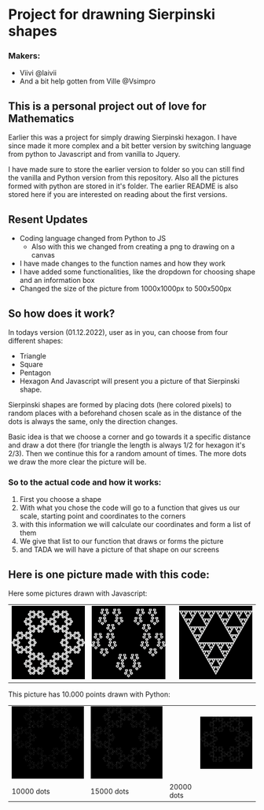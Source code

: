 # Project for drawning Sierpinski shapes

### Makers:
* Viivi @laivii
* And a bit help gotten from Ville @Vsimpro

## This is a personal project out of love for Mathematics

Earlier this was a project for simply drawing Sierpinski hexagon. I have since made it more complex and a bit better version by switching language from python to Javascript and from vanilla to Jquery. 

I have made sure to store the earlier version to folder so you can still find the vanilla and Python version from this repository. Also all the pictures formed with python are stored in it's folder. The earlier README is also stored here if you are interested on reading about the first versions.

## Resent Updates
* Coding language changed from Python to JS
    * Also with this we changed from creating a png to drawing on a canvas
* I have made changes to the function names and how they work
* I have added some functionalities, like the dropdown for choosing shape and an information box
* Changed the size of the picture from 1000x1000px to 500x500px

## So how does it work?
In todays version (01.12.2022), user as in you, can choose from four different shapes:
* Triangle
* Square
* Pentagon
* Hexagon
And Javascript will present you a picture of that Sierpinski shape.

Sierpinski shapes are formed by placing dots (here colored pixels) to random places with a beforehand chosen scale as in the distance of the dots is always the same, only the direction changes.

Basic idea is that we choose a corner and go towards it a specific distance and draw a dot there (for triangle the length is always 1/2 for hexagon it's 2/3). Then we continue this for a random amount of times. The more dots we draw the more clear the picture will be.

### So to the actual code and how it works:
1. First you choose a shape
2. With what you chose the code will go to a function that gives us our scale, starting point and coordinates to the corners
3. with this information we will calculate our coordinates and form a list of them
4. We give that list to our function that draws or forms the picture
5. and TADA we will have a picture of that shape on our screens

## Here is one picture made with this code:
Here some pictures drawn with Javascript:
<table>
    <tr>
        <td><img src="images/sierpinski_hexagon.png"></td> 
        <td><img src="images/sierpinski_pentagon.png"><td> 
        <td><img src="images/sierpinski_triangle.png"></td>
    </tr>
</table>

This picture has 10.000 points drawn with Python:
<table>
    <tr>
        <td><img src="Python/pictures/sierpinski10_000_black.png"></td> 
        <td><img src="Python/pictures/sierpinski15_000_black.png"><td> 
        <td><img src="Python/pictures/sierpinski20_000_black.png"></td>
    </tr>
    <tr>
       <td>10000 dots</td>
       <td>15000 dots</td>
       <td>20000 dots</td>
    </tr>
</table>
